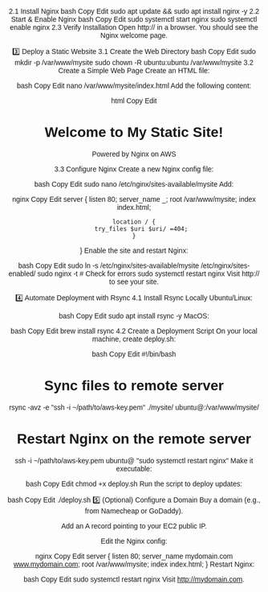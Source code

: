 2.1 Install Nginx
bash
Copy
Edit
sudo apt update && sudo apt install nginx -y
2.2 Start & Enable Nginx
bash
Copy
Edit
sudo systemctl start nginx
sudo systemctl enable nginx
2.3 Verify Installation
Open http://<EC2-Public-IP> in a browser. You should see the Nginx welcome page.

3️⃣ Deploy a Static Website
3.1 Create the Web Directory
bash
Copy
Edit
sudo mkdir -p /var/www/mysite
sudo chown -R ubuntu:ubuntu /var/www/mysite
3.2 Create a Simple Web Page
Create an HTML file:

bash
Copy
Edit
nano /var/www/mysite/index.html
Add the following content:

html
Copy
Edit
<!DOCTYPE html>
<html lang="en">
<head>
    <meta charset="UTF-8">
    <title>My Static Site</title>
    <style>body { text-align: center; font-family: Arial; }</style>
</head>
<body>
    <h1>Welcome to My Static Site!</h1>
    <p>Powered by Nginx on AWS</p>
</body>
</html>
3.3 Configure Nginx
Create a new Nginx config file:

bash
Copy
Edit
sudo nano /etc/nginx/sites-available/mysite
Add:

nginx
Copy
Edit
server {
    listen 80;
    server_name _;
    root /var/www/mysite;
    index index.html;

    location / {
        try_files $uri $uri/ =404;
    }
}
Enable the site and restart Nginx:

bash
Copy
Edit
sudo ln -s /etc/nginx/sites-available/mysite /etc/nginx/sites-enabled/
sudo nginx -t  # Check for errors
sudo systemctl restart nginx
Visit http://<EC2-Public-IP> to see your site.

4️⃣ Automate Deployment with Rsync
4.1 Install Rsync Locally
Ubuntu/Linux:

bash
Copy
Edit
sudo apt install rsync -y
MacOS:

bash
Copy
Edit
brew install rsync
4.2 Create a Deployment Script
On your local machine, create deploy.sh:

bash
Copy
Edit
#!/bin/bash

# Sync files to remote server
rsync -avz -e "ssh -i ~/path/to/aws-key.pem" ./mysite/ ubuntu@<EC2-Public-IP>:/var/www/mysite/

# Restart Nginx on the remote server
ssh -i ~/path/to/aws-key.pem ubuntu@<EC2-Public-IP> "sudo systemctl restart nginx"
Make it executable:

bash
Copy
Edit
chmod +x deploy.sh
Run the script to deploy updates:

bash
Copy
Edit
./deploy.sh
5️⃣ (Optional) Configure a Domain
Buy a domain (e.g., from Namecheap or GoDaddy).

Add an A record pointing to your EC2 public IP.

Edit the Nginx config:

nginx
Copy
Edit
server {
    listen 80;
    server_name mydomain.com www.mydomain.com;
    root /var/www/mysite;
    index index.html;
}
Restart Nginx:

bash
Copy
Edit
sudo systemctl restart nginx
Visit http://mydomain.com.
